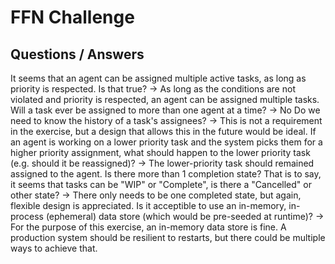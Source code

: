 # FFN Challenge

## Questions / Answers
It seems that an agent can be assigned multiple active tasks, as long as priority is respected. Is that true?
	-> As long as the conditions are not violated and priority is respected, an agent can be assigned multiple tasks.
Will a task ever be assigned to more than one agent at a time?
	-> No
Do we need to know the history of a task's assignees?
	-> This is not a requirement in the exercise, but a design that allows this in the future would be ideal.
If an agent is working on a lower priority task and the system picks them for a higher priority assignment, what should happen to the lower priority task (e.g. should it be reassigned)?
	-> The lower-priority task should remained assigned to the agent.
Is there more than 1 completion state? That is to say, it seems that tasks can be "WIP" or "Complete", is there a "Cancelled" or other state?
	-> There only needs to be one completed state, but again, flexible design is appreciated.
Is it acceptible to use an in-memory, in-process (ephemeral) data store (which would be pre-seeded at runtime)?
	-> For the purpose of this exercise, an in-memory data store is fine.  A production system should be resilient to restarts, but there could be multiple ways to achieve that.

